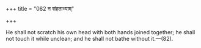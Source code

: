 +++
title = "082 न संहताभ्याम्"

+++

He shall not scratch his own head with both hands joined together; he shall not touch it while unclean; and he shall not bathe without it.—(82). 
